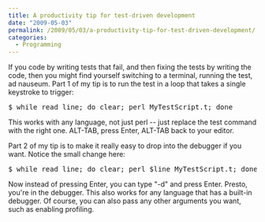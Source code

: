```yaml
---
title: A productivity tip for test-driven development
date: "2009-05-03"
permalink: /2009/05/03/a-productivity-tip-for-test-driven-development/
categories:
  - Programming
---
```

If you code by writing tests that fail, and then fixing the tests by writing the code, then you might find yourself switching to a terminal, running the test, ad nauseum. Part 1 of my tip is to run the test in a loop that takes a single keystroke to trigger:

<pre>$ while read line; do clear; perl MyTestScript.t; done</pre>

This works with any language, not just perl -- just replace the test command with the right one. ALT-TAB, press Enter, ALT-TAB back to your editor.

Part 2 of my tip is to make it really easy to drop into the debugger if you want. Notice the small change here:

<pre>$ while read line; do clear; perl $line MyTestScript.t; done</pre>

Now instead of pressing Enter, you can type "-d" and press Enter. Presto, you're in the debugger. This also works for any language that has a built-in debugger. Of course, you can also pass any other arguments you want, such as enabling profiling.
